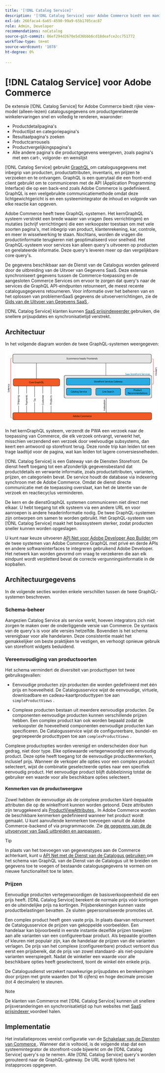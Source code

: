 ```yaml
---
title: '[!DNL Catalog Service]'
description: '[!DNL Catalog Service] voor Adobe Commerce biedt een manier om de inhoud van de pagina''s met productweergave en de productlijst veel sneller op te halen dan de GraphQL-query''s van de native Adobe Commerce.'
exl-id: 266faca4-6a65-4590-99a9-65b1705cac87
role: Admin, Developer
recommendations: noCatalog
source-git-commit: 06ef294d2670e5d36bbb6cd18deafce2cc751772
workflow-type: tm+mt
source-wordcount: '1078'
ht-degree: 0%

---
```


# [!DNL Catalog Service] voor Adobe Commerce

De extensie [!DNL Catalog Service] for Adobe Commerce biedt rijke view-model (alleen-lezen) catalogusgegevens om productgerelateerde winkelervaringen snel en volledig te renderen, waaronder:

* Productdetailpagina&#39;s
* Productlijst en categoriepagina&#39;s
* Resultaatpagina&#39;s zoeken
* Productcarrousels
* Productvergelijkingspagina&#39;s
* Alle andere pagina&#39;s die productgegevens weergeven, zoals pagina&#39;s met een cart-, volgorde- en wenslijst

[!DNL Catalog Service] gebruikt [ GraphQL ](https://graphql.org/) om catalogusgegevens met inbegrip van producten, productattributen, inventaris, en prijzen te verzoeken en te ontvangen. GraphQL is een querytaal die een front-end client gebruikt om te communiceren met de API (Application Programming Interface) die op een back-end zoals Adobe Commerce is gedefinieerd. GraphQL is een veelgebruikte communicatiemethode omdat deze lichtgewichtgericht is en een systeemintegrator de inhoud en volgorde van elke reactie kan opgeven.

Adobe Commerce heeft twee GraphQL-systemen. Het kernGraphQL systeem verstrekt een brede waaier van vragen (lees verrichtingen) en mutaties (schrijf verrichtingen) die een verkoopster toestaan om met vele soorten pagina&#39;s, met inbegrip van product, klantenrekening, kar, controle, en meer in wisselwerking te staan. Nochtans, worden de vragen die productinformatie terugkeren niet geoptimaliseerd voor snelheid. Het GraphQL-systeem voor services kan alleen query&#39;s uitvoeren op producten en gerelateerde informatie. Deze query&#39;s leveren meer op dan vergelijkbare core query&#39;s.

De gegevens beschikbaar aan de Dienst van de Catalogus worden geleverd door de uitbreiding van de Uitvoer van Gegevens SaaS. Deze extensie synchroniseert gegevens tussen de Commerce-toepassing en de aangesloten Commerce Services om ervoor te zorgen dat query&#39;s naar de services die GraphQL API-eindpunten retourneert, de meest recente catalogusgegevens retourneren. Voor informatie over het beheren van en het oplossen van problemenSaaS gegevens de uitvoerverrichtingen, zie de [ Gids van de Uitvoer van Gegevens SaaS ](../data-export/overview.md).

[!DNL Catalog Service] klanten kunnen [ SaaS prijsindexeerder ](../price-index/price-indexing.md) gebruiken, die snellere prijsupdates en synchronisatietijd verstrekt.

## Architectuur

In het volgende diagram worden de twee GraphQL-systemen weergegeven:

![ diagram van de architectuur van de Catalogus ](assets/catalog-service-architecture.png)

In het kernGraphQL systeem, verzendt de PWA een verzoek naar de toepassing van Commerce, die elk verzoek ontvangt, verwerkt het, misschien verzendend een verzoek door veelvoudige subsystems, dan keert een antwoord op storefront terug. Deze ronde trip kan leiden tot een trage laadtijd voor de pagina, wat kan leiden tot lagere conversiesnelheden.

[!DNL Catalog Service] is een Gateway van de Diensten Storefront. De dienst heeft toegang tot een afzonderlijk gegevensbestand dat productdetails en verwante informatie, zoals productattributen, varianten, prijzen, en categorieën bevat. De service houdt de database via indexering synchroon met de Adobe Commerce.
Omdat de dienst directe communicatie met de toepassing overslaat, kan het de latentie van de verzoek en reactiecyclus verminderen.

De kern en de dienstGraphQL systemen communiceren niet direct met elkaar. U hebt toegang tot elk systeem via een andere URL en voor aanroepen is andere headerinformatie nodig. De twee GraphQL-systemen zijn ontworpen om samen te worden gebruikt. Het GraphQL-systeem van [!DNL Catalog Service] maakt het basissysteem sterker, zodat producten sneller kunnen worden opgeslagen.

U kunt naar keuze uitvoeren [ API Net voor Adobe Developer App Builder ](https://developer.adobe.com/graphql-mesh-gateway/) om de twee systemen van Adobe Commerce GraphQL met privé en derde APIs en andere softwareinterfaces te integreren gebruikend Adobe Developer. Het netwerk kan worden gevormd om vraag te verzekeren die aan elk eindpunt wordt verpletterd bevat de correcte vergunningsinformatie in de kopballen.

## Architectuurgegevens

In de volgende secties worden enkele verschillen tussen de twee GraphQL-systemen beschreven.

### Schema-beheer

Aangezien Catalog Service als service werkt, hoeven integrators zich niet zorgen te maken over de onderliggende versie van Commerce. De syntaxis van de query&#39;s is voor alle versies hetzelfde. Bovendien is het schema verenigbaar voor alle handelaren. Deze consistentie maakt het gemakkelijker om beste praktijken te vestigen, en verhoogt opnieuw gebruik van storefront widgets beduidend.

### Vereenvoudiging van productsoorten

Het schema vermindert de diversiteit van producttypen tot twee gebruiksgevallen:

* Eenvoudige producten zijn producten die worden gedefinieerd met één prijs en hoeveelheid. De Catalogusservice wijst de eenvoudige, virtuele, downloadbare en cadeau-kaartproducttypen toe aan `simpleProductViews` .

* Complexe producten bestaan uit meerdere eenvoudige producten. De componenten eenvoudige producten kunnen verschillende prijzen hebben. Een complex product kan ook worden bepaald zodat de verkoopster de hoeveelheid componenten eenvoudige producten kan specificeren. De Catalogusservice wijst de configureerbare, bundel- en gegroepeerde producttypen toe aan `complexProductViews` .

Complexe productopties worden verenigd en onderscheiden door hun gedrag, niet door type. Elke optiewaarde vertegenwoordigt een eenvoudig product. Deze optie heeft toegang tot de eenvoudige productkenmerken, inclusief prijs. Wanneer de verkoper alle opties voor een complex product selecteert, wijst de combinatie geselecteerde opties naar een specifiek eenvoudig product. Het eenvoudige product blijft dubbelzinnig totdat de gebruiker een waarde voor alle beschikbare opties selecteert.

#### Kenmerken van de productweergave

Zowel hebben de eenvoudige als de complexe producten klant-bepaalde attributen die op de winkelfront kunnen worden getoond. Deze attributen zijn teruggekeerd als [ ProductViewAttributes ](https://developer.adobe.com/commerce/services/graphql/catalog-service/products/#productviewattribute-type). In Adobe Commerce worden de beschikbare kenmerken gedefinieerd wanneer het product wordt gemaakt. U kunt aanvullende kenmerken toevoegen vanuit de Adobe Commerce-backend of via programmacode. Zie [ de gegevens van de de uitvoervoer van SaaS uitbreiden en aanpassen ](../data-export/extensibility-and-customizations.md).

>[!TIP]
>
>In plaats van het toevoegen van gegevenstypes aan de Commerce achterkant, kunt u [ API Net met de Dienst van de Catalogus gebruiken ](mesh.md) om het schema van GraphQL van de Dienst van de Catalogus uit te breiden om gegevens toe te voegen of bestaande catalogusgegevens te vormen om nieuwe functionaliteit toe te laten.

### Prijzen

Eenvoudige producten vertegenwoordigen de basisverkoopeenheid die een prijs heeft. [!DNL Catalog Service] berekent de normale prijs vóór kortingen en de uiteindelijke prijs na kortingen. Prijsberekeningen kunnen vaste productbelastingen bevatten. Ze sluiten gepersonaliseerde promoties uit.

Een complex product heeft geen vaste prijs. In plaats daarvan retourneert de Catalogusservice de prijzen van gekoppelde voorbeelden. Een handelaar kan bijvoorbeeld in eerste instantie dezelfde prijzen toewijzen aan alle varianten van een configureerbaar product. Als bepaalde grootten of kleuren niet populair zijn, kan de handelaar de prijzen van die varianten verlagen. De prijs van het complexe (configureerbare) product vertoont dus eerst een prijsbereik, dat de prijs van zowel standaard- als niet-populaire varianten weerspiegelt. Nadat de winkelier een waarde voor alle beschikbare opties heeft geselecteerd, toont de winkel één enkele prijs.

De Catalogusdienst verzekert nauwkeurige prijsupdates en berekeningen door prijzen met grote waarden (tot 16 cijfers) en hoge decimale precisie (tot 4 decimalen) te steunen.

>[!NOTE]
>
> De klanten van Commerce met [!DNL Catalog Service] kunnen uit snellere prijsveranderingen en synchronisatietijd op hun websites met [ SaaS prijsindexer ](../price-index/price-indexing.md) voordeel halen.

## Implementatie

Het installatieproces vereist configuratie van de [ Schakelaar van de Diensten van Commerce ](../landing/saas.md). Wanneer dat is voltooid, is de volgende stap dat een systeemintegrator de storefront-code bijwerkt om de [!DNL Catalog Service] query&#39;s op te nemen. Alle [!DNL Catalog Service] query&#39;s worden gerouteerd naar de GraphQL-gateway. De URL wordt tijdens het instapproces opgegeven.

